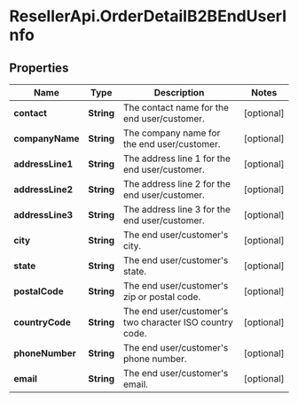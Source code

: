 # ResellerApi.OrderDetailB2BEndUserInfo

## Properties

Name | Type | Description | Notes
------------ | ------------- | ------------- | -------------
**contact** | **String** | The contact name for the end user/customer. | [optional] 
**companyName** | **String** | The company name for the end user/customer. | [optional] 
**addressLine1** | **String** | The address line 1 for the end user/customer. | [optional] 
**addressLine2** | **String** | The address line 2 for the end user/customer. | [optional] 
**addressLine3** | **String** | The address line 3 for the end user/customer. | [optional] 
**city** | **String** | The end user/customer&#39;s city. | [optional] 
**state** | **String** | The end user/customer&#39;s state. | [optional] 
**postalCode** | **String** | The end user/customer&#39;s zip or postal code. | [optional] 
**countryCode** | **String** | The end user/customer&#39;s two character ISO country code. | [optional] 
**phoneNumber** | **String** | The end user/customer&#39;s phone number. | [optional] 
**email** | **String** | The end user/customer&#39;s email. | [optional] 



